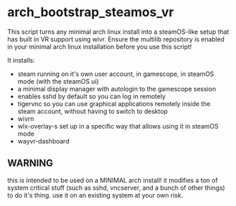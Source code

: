 # arch_bootstrap_steamos_vr
This script turns any minimal arch linux install into a steamOS-like setup that has built in VR support using wivr.
Ensure the multilib repository is enabled in your minimal arch linux installation before you use this script!

It installs:

- steam running on it's own user account, in gamescope, in steamOS mode (with the steamOS ui)
- a minimal display manager with autologin to the gamescope session
- enables sshd by default so you can log in remotely
- tigervnc so you can use graphical applications remotely inside the steam account, without having to switch to desktop
- wivrn
- wlx-overlay-s set up in a specific way that allows using it in steamOS mode
- wayvr-dashboard

## WARNING
this is intended to be used on a MINIMAL arch install! it modifies a ton of system critical stuff (such as sshd, vncserver, and a bunch of other things) to do it's thing. use it on an existing system at your own risk.
